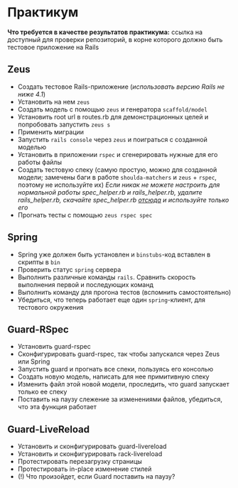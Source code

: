 Практикум
=========

**Что требуется в качестве результатов практикума:** ссылка на доступный для проверки репозиторий, в корне которого должно быть тестовое приложение на Rails

Zeus
----

* Создать тестовое Rails-приложение (_использовать версию Rails не ниже 4.1_)
* Установить на нем `zeus`
* Создать модель с помощью `zeus` и генератора `scaffold/model`
* Установить root url в routes.rb для демонстрационных целей и попробовать запустить `zeus s`
* Применить миграции
* Запустить `rails console` через `zeus` и поиграться с созданной моделью
* Установить в приложении `rspec` и сгенерировать нужные для его работы файлы
* Создать тестовую спеку (самую простую, можно для созданной модели; замечены баги в работе `shoulda-matchers` и `zeus` + `rspec`, поэтому не используйте их) _Если никак не можете настроить для нормальной работы spec_helper.rb и rails_helper.rb, удалите rails_helper.rb, скачайте spec_helper.rb [отсюда](https://github.com/SlobodaStudio/sloboda-edu-ruby-dev-speedup/blob/master/sample_app/spec/spec_helper.rb) и используйте только его_
* Прогнать тесты с помощью `zeus rspec spec`

Spring
------

* Spring уже должен быть установлен и `binstubs`-код вставлен в скрипты в `bin`
* Проверить статус `spring` сервера
* Выполнить различные команды `rails`. Сравнить скорость выполнения первой и последующих команд
* Выполнить команду для прогона тестов (вспомнить самостоятельно)
* Убедиться, что теперь работает еще один `spring`-клиент, для тестового окружения

Guard-RSpec
-----------

* Установить guard-rspec
* Сконфигурировать guard-rspec, так чтобы запускался через Zeus или Spring
* Запустить guard и прогнать все спеки, пользуясь его консолью
* Создать новую модель, написать для нее примитивную спеку
* Изменить файл этой новой модели, проследить, что guard запускает только ее спеку
* Поставить на паузу слежение за изменениями файлов, убедиться, что эта функция работает

Guard-LiveReload
----------------

* Установить и сконфигурировать guard-livereload
* Установить и сконфигурировать rack-livereload
* Протестировать перезагрузку страницы
* Протестировать in-place изменение стилей
* (!) Что произойдет, если Guard поставить на паузу?
